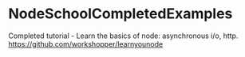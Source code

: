 # NodeSchoolCompletedExamples
Completed tutorial - Learn the basics of node: asynchronous i/o, http.
https://github.com/workshopper/learnyounode
